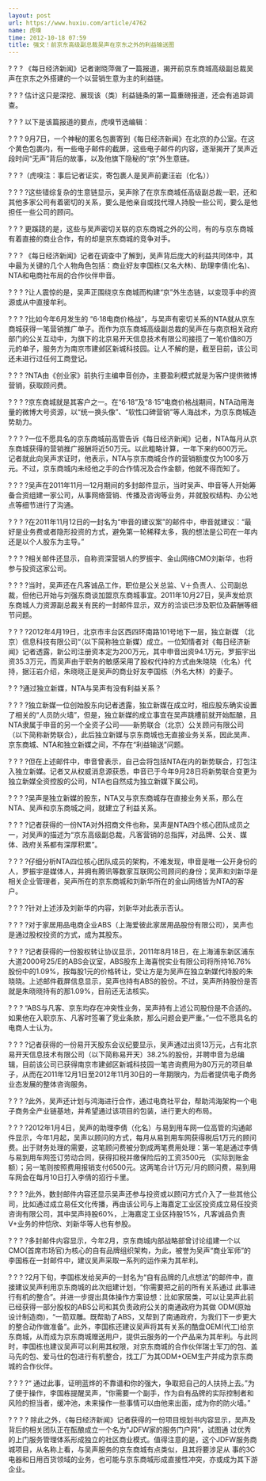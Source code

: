```yaml
---
layout: post
url: https://www.huxiu.com/article/4762
name: 虎嗅
time: 2012-10-18 07:59
title: 强文！前京东高级副总裁吴声在京东之外的利益输送图
---
```

? ? ? 《每日经济新闻》记者谢晓萍做了一篇报道，揭开前京东商城高级副总裁吴声在京东之外搭建的一个以营销生意为主的利益链。

? ? ? 估计这只是深挖、展现该（类）利益链条的第一篇重磅报道，还会有追踪调查。

? ? ? 以下是该篇报道的要点，虎嗅节选编辑：

? ? ? 9月7日，一个神秘的匿名包裹寄到《每日经济新闻》在北京的办公室。在这个黄色包裹内，有一些电子邮件的截屏，这些电子邮件的内容，逐渐揭开了吴声近段时间“无声”背后的故事，以及他旗下隐秘的“京”外生意链。

? ? ?（虎嗅注：事后记者证实，寄包裹人是吴声前妻汪岩（化名））

? ? ? ?这些错综复杂的生意链显示，吴声除了在京东商城任高级副总裁一职，还和其他多家公司有着密切的关系，要么是他亲自或找代理人持股一些公司，要么是他担任一些公司的顾问。

? ? ? 更蹊跷的是，这些与吴声密切关联的京东商城之外的公司，有的与京东商城有着直接的商业合作，有的却是京东商城的竞争对手。

? ? ? 《每日经济新闻》记者在调查中了解到，吴声背后庞大的利益共同体中，其中最为关键的几个人物角色包括：商业好友李国栋(又名大林)、助理李倩(化名)、NTA和电商社布局的合作伙伴申音。

? ? ? ?让人震惊的是，吴声正围绕京东商城而构建“京”外生态链，以变现手中的资源或从中直接牟利。

? ? ? ?比如今年6月发生的 “6·18电商价格战”，与吴声有密切关系的NTA就从京东商城获得一笔营销推广单子。而作为京东商城高级副总裁的吴声在与南京相关政府部门的公关互动中，为旗下的北京易开天信息技术有限公司接揽了一笔价值80万元的单子，服务方为南京市建邺区新城科技园。让人不解的是，截至目前，该公司还未进行过任何工商登记。

? ? ? ?NTA由《创业家》前执行主编申音创办，主要盈利模式就是为客户提供微博营销，获取顾问费。

? ? ? ?京东商城就是其客户之一。在“6·18”及“8·15”电商价格战期间，NTA动用海量的微博大号资源，以“统一换头像”、“软性口碑营销”等人海战术，为京东商城造势助力。

? ? ? ?一位不愿具名的京东商城前高管告诉《每日经济新闻》记者，NTA每月从京东商城获得的营销推广报酬将近50万元。以此粗略计算，一年下来约600万元。记者就此向吴声求证时，他表示，NTA与京东商城合作的营销额度仅为100多万元。不过，京东商城内未经他之手的合作情况及合作金额，他就不得而知了。

? ? ? ?吴声在2011年11月—12月期间的多封邮件显示，当时吴声、申音等人开始筹备合资组建一家公司，从事网络营销、传播及咨询等业务，并就股权结构、办公地点等细节进行了沟通。

? ? ? ?在2011年11月12日的一封名为“申音的建议案”的邮件中，申音就建议：“最好是业务费或者隐形投资的方式，避免第一轮稀释太多，我的想法是公司在一年内还是以个人股东为主导。”

? ? ? ?相关邮件还显示，自称资深营销人的罗振宇、金山网络CMO刘新华，也将参与投资这家公司。

? ? ? ?当时，吴声还在凡客诚品工作，职位是公关总监、V＋负责人、公司副总裁，但他已开始与刘强东商谈加盟京东商城事宜。2011年10月27日，吴声发给京东商城人力资源副总裁关有民的一封邮件显示，双方的洽谈已涉及职位及薪酬等细节问题。

? ? ? ?2012年4月19日，北京市丰台区西四环南路101号地下一层，独立新媒 （北京）信息科技有限公司“（以下简称独立新媒）成立。一位知情者对《每日经济新闻》记者透露，新公司注册资本定为200万元，其中申音出资94.1万元，罗振宇出资35.3万元，而吴声由于职务的敏感采用了股权代持的方式由朱晓晓（化名）代持，据汪岩介绍，朱晓晓正是吴声的商业好友李国栋（外名大林）的妻子。

? ? ?通过独立新媒，NTA与吴声有没有利益关系？

? ? ? ?独立新媒一位创始股东向记者透露，独立新媒在成立时，相应股东确实设置了相关的“人员防火墙”，但是，独立新媒的成立事宜在吴声跳槽前就开始酝酿，且NTA隶属于申音的另一个全资子公司——新势联合（北京）公关顾问有限公司（以下简称新势联合），此后独立新媒与京东商城也无直接业务关系，因此吴声、京东商城、NTA和独立新媒之间，不存在“利益输送”问题。

? ? ? ?但在上述邮件中，申音曾表示，自己会将包括NTA在内的新势联合，打包注入独立新媒。记者又从权威消息源获悉，申音已于今年9月28日将新势联合变更为独立新媒全资控股的公司，NTA也自然成为独立新媒下属公司。

? ? ? ?吴声是独立新媒的股东，NTA又与京东商城存在直接业务关系，那么在NTA、吴声和京东商城之间，就建立了利益关系。

? ? ? ?记者获得的一份NTA对外招商文件也称，吴声是NTA四个核心团队成员之一，对吴声的描述为“京东高级副总裁，凡客营销的总指挥，对品牌、公关、媒体、政府关系都有深厚积累”。

? ? ? ?仔细分析NTA四位核心团队成员的架构，不难发现，申音是唯一公开身份的人，罗振宇是媒体人，并拥有腾讯等数家互联网公司顾问的身份；吴声和刘新华是相关企业管理者，吴声所在的京东商城和刘新华所在的金山网络皆为NTA的客户。

? ? ? ?针对上述涉及刘新华的内容，刘新华对此表示否认。

? ? ? ?对于家居用品电商企业ABS（上海爱彼此家居用品股份有限公司），吴声也是通过股权投资的方式，成为其股东。

? ? ? ?记者获得的一份股权转让协议显示，2011年8月18日，在上海浦东新区浦东大道2000号25/E的ABS会议室，ABS股东上海喜悦实业有限公司将所持16.76%股份中的1.09%，按每股1元的价格转让，受让方是为吴声在独立新媒代持股的朱晓晓。上述邮件截屏信息显示，吴声也持有ABS的股份。不过，吴声所持股份是否就是朱晓晓持有的那1.09%，目前还无法核实。

? ? ? “ABS与凡客、京东均存在冲突性业务，吴声持有上述公司股份是不合适的。如果他在入职京东、凡客时签署了竞业条款，那么问题会更严重。”一位不愿具名的电商人士认为。

? ? ? ?记者获得的一份易开天股东会议纪要显示，吴声通过出资13万元，占有北京易开天信息技术有限公司（以下简称易开天）38.2%的股份，并聘申音为总编辑，目前该公司已获得南京市建邺区新城科技园一笔咨询费用为80万元的项目单子，从而在2011年12月1日至2012年11月30日的一年期限内，为后者提供电子商务业态发展的整体咨询服务。

? ? ? ?此外，吴声还计划与鸿海进行合作，通过电商社平台，帮助鸿海架构一个电子商务全产业链基地，并希望通过该项目的包装，进行更大的布局。

? ? ? ?2012年1月4日，吴声的助理李倩（化名）与易到用车网一位高管的沟通邮件显示，今年1月起，吴声以顾问的方式，每月从易到用车网获得税后1万元的顾问费。出于财务处理的需要，这笔顾问费被分割成两笔费用处理：第一笔是通过李倩与易到用车网签订劳动合同，获得扣税并缴保险后的工资3500元 （实际到账金额）；另一笔则按照费用报销支付6500元。这两笔合计1万元/月的顾问费，易到用车网会在每月10日打入李倩的招行卡里。

? ? ? ?此外，数封邮件内容还显示吴声还参与投资或以顾问方式介入了一些其他公司，比如通过成立易任文化传播，再由该公司与上海嘉定工业区投资成立易任投资咨询有限公司，其中吴声持股60%，上海嘉定工业区持股15%，凡客诚品负责V+业务的仲恺欣、刘新华等人也有参股。

? ? ? ?多封邮件内容显示，今年2月，京东商城内部战略部曾讨论组建一个以CMO(首席市场官)为核心的自有品牌组织架构，为此，被誉为吴声“商业军师”的李国栋在一封邮件中，建议吴声采取一系列的运作来为其牟利。

? ? ? ?2月下旬，李国栋发给吴声的一封名为“自有品牌的几点想法”的邮件中，直接建议吴声利用京东商城的此次组建计划，“你需要把之前的所有关系通过 此事进行有机的整合”。并进一步提出具体操作方案设想：比如家居类，可以让吴声此前已经获得一部分股权的ABS公司和其负责政府公关的南通政府为其做 ODM(原始设计制造商)，“一箭双雕。既帮助了ABS，又帮到了南通政府，为我们下一步更大的整合动作做准备”。此外，李国栋还建议吴声将其有关系的酷盘OEM(代工)给京东商城，从而成为京东商城赠送用户，提供云服务的一个产品来为其牟利。与此同时，李国栋也建议吴声可以利用其权限，对京东商城的合作伙伴瑞士军刀的包、盖马先的包、爱马仕的包进行有机整合，找工厂为其ODM+OEM生产并成为京东商城的合作伙伴。

? ? ? ?“ 通过此事，证明蓝烨的不靠谱和你的强大，争取把自己的人扶持上去。”为了便于操作，李国栋提醒吴声，“你需要一个副手，作为自有品牌的实际控制者和风险的担当者，缓冲池，未来操作一些事情可以由他来出面，成为你的防火墙。”

? ? ? ? 除此之外，《每日经济新闻》记者获得的一份项目规划书内容显示，吴声及背后的相关团队正在酝酿成立一个名为“JDFW家的服务门户网”，试图通 过优秀的上门服务管理体系形成独立的社区商业模式。值得注意的是，这个JDFW服务商城项目，从名称上看，与吴声服务的京东商城有点类似，且其将要涉足从 事的3C电器和日用百货领域的业务，也可能与京东商城形成直接性冲突，亦或成为其下游企业。

